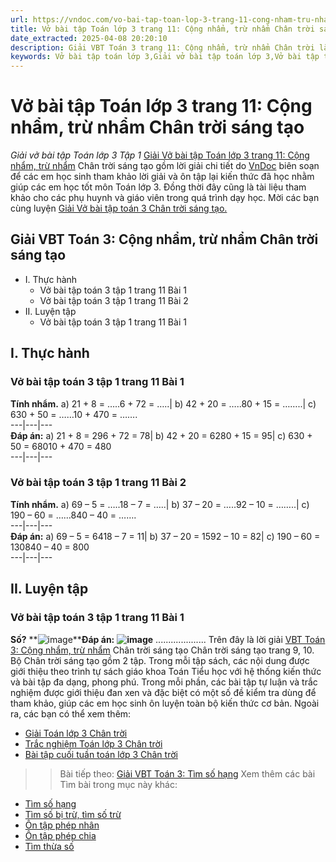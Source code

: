 ```yaml
---
url: https://vndoc.com/vo-bai-tap-toan-lop-3-trang-11-cong-nham-tru-nham-chan-troi-sang-tao-304236
title: Vở bài tập Toán lớp 3 trang 11: Cộng nhẩm, trừ nhẩm Chân trời sáng tạo - Giải vở bài tập Toán lớp 3 Tập 1 - VnDoc.com
date_extracted: 2025-04-08 20:20:10
description: Giải VBT Toán 3 trang 11: Cộng nhẩm, trừ nhẩm Chân trời là tài liệu giúp các em ôn tập lại hệ thống các bài tập rèn luyện kỹ năng giải vở bài tập Toán 3
keywords: Vở bài tập toán lớp 3,Giải vở bài tập toán lớp 3,Vở bài tập toán lớp 3 tập 1,Giải VBT Toán 3 trang 11 chân trời,Giải VBT Toán 3 Cộng nhẩm trừ nhẩm chân trời,vở bài tập toán lớp 3 sách chân trời,Cộng nhẩm trừ nhẩm sách chân trời,Giải vở bài tập Toán 3 tập 1 trang 11,giải vở bài tập toán lớp 3 tập 1,Hướng dẫn giải bài tập Toán lớp 3,giải bài tập SBT toán lớp 3,bài tập toán lớp 3 có đáp án,để học tốt toán lớp 3,VBT Toán 3 CTST
---
```


# Vở bài tập Toán lớp 3 trang 11: Cộng nhẩm, trừ nhẩm Chân trời sáng tạo
 _Giải vở bài tập Toán lớp 3 Tập 1_
[Giải Vở bài tập Toán lớp 3 trang 11: Cộng nhẩm, trừ nhẩm](<https://vndoc.com/vo-bai-tap-toan-lop-3-trang-11-cong-nham-tru-nham-chan-troi-sang-tao-304236>) Chân trời sáng tạo gồm lời giải chi tiết do [VnDoc](<https://vndoc.com/>) biên soạn để các em học sinh tham khảo lời giải và ôn tập lại kiến thức đã học nhằm giúp các em học tốt môn Toán lớp 3. Đồng thời đây cũng là tài liệu tham khảo cho các phụ huynh và giáo viên trong quá trình dạy học. Mời các bạn cùng luyện [Giải Vở bài tập toán 3 Chân trời sáng tạo.](<https://vndoc.com/vo-bai-tap-toan-lop-3-chan-troi-sang-tao>)
## Giải VBT Toán 3: Cộng nhẩm, trừ nhẩm Chân trời sáng tạo
  * I. Thực hành
    * Vở bài tập toán 3 tập 1 trang 11 Bài 1
    * Vở bài tập toán 3 tập 1 trang 11 Bài 2
  * II. Luyện tập
    * Vở bài tập toán 3 tập 1 trang 11 Bài 1

## I. Thực hành
### Vở bài tập toán 3 tập 1 trang 11 Bài 1
**Tính nhẩm.**
a\) 21 + 8 = …..6 + 72 = …..| b\) 42 + 20 = …..80 + 15 = ……..| c\) 630 + 50 = ……10 + 470 = …….  
---|---|---  
**Đáp án:**
a\) 21 + 8 = 296 + 72 = 78| b\) 42 + 20 = 6280 + 15 = 95| c\) 630 + 50 = 68010 + 470 = 480  
---|---|---  
### Vở bài tập toán 3 tập 1 trang 11 Bài 2
**Tính nhẩm.**
a\) 69 – 5 = …..18 – 7 = …..| b\) 37 – 20 = …..92 – 10 = ……..| c\) 190 – 60 = ……840 – 40 = …….  
---|---|---  
**Đáp án:**
a\) 69 – 5 = 6418 – 7 = 11| b\) 37 – 20 = 1592 – 10 = 82| c\) 190 – 60 = 130840 – 40 = 800  
---|---|---  
## II. Luyện tập
### Vở bài tập toán 3 tập 1 trang 11 Bài 1
**Số?**
**![image](https://i.vdoc.vn/data/image/2023/09/05/bai-1-trang-11-vbt-toan-3-ctst-h1.png)****Đáp án:**
**![image](https://i.vdoc.vn/data/image/2023/09/05/bai-1-trang-11-vbt-toan-3-ctst-h2.png)**
....................
Trên đây là lời giải [VBT Toán 3: Cộng nhẩm, trừ nhẩm](<https://vndoc.com/vo-bai-tap-toan-lop-3-trang-11-cong-nham-tru-nham-chan-troi-sang-tao-304236>) Chân trời sáng tạo Chân trời sáng tạo trang 9, 10. Bộ Chân trời sáng tạo gồm 2 tập. Trong mỗi tập sách, các nội dung được giới thiệu theo trình tự sách giáo khoa Toán Tiểu học với hệ thống kiến thức và bài tập đa dạng, phong phú. Trong mỗi phần, các bài tập tự luận và trắc nghiệm được giới thiệu đan xen và đặc biệt có một số đề kiểm tra dùng để tham khảo, giúp các em học sinh ôn luyện toàn bộ kiến thức cơ bản. Ngoài ra, các bạn có thể xem thêm:
  * [Giải Toán lớp 3 Chân trời](<https://vndoc.com/toan-lop-3-ctst-tap1>)
  * [Trắc nghiệm Toán lớp 3 Chân trời](<https://vndoc.com/trac-nghiem-toan-3-ctst>)
  * [Bài tập cuối tuần toán lớp 3 Chân trời](<https://vndoc.com/bai-tap-cuoi-tuan-lop-3-mon-toan-chan-troi>)

>> Bài tiếp theo: [Giải VBT Toán 3: Tìm số hạng](<https://vndoc.com/vo-bai-tap-toan-lop-3-trang-12-tim-so-hang-chan-troi-sang-tao-304244>)
Xem thêm các bài Tìm bài trong mục này khác:
  * [Tìm số hạng](</vo-bai-tap-toan-lop-3-trang-12-tim-so-hang-chan-troi-sang-tao-304244>)
  * [Tìm số bị trừ, tìm số trừ](</vo-bai-tap-toan-lop-3-trang-13-tim-so-bi-tru-tim-so-tru-chan-troi-sang-tao-304687>)
  * [Ôn tập phép nhân](</vo-bai-tap-toan-lop-3-tap-1-trang-14-on-tap-phep-nhan-chan-troi-sang-tao-304692>)
  * [Ôn tập phép chia](</vo-bai-tap-toan-lop-3-tap-1-trang-16-on-tap-phep-chia-chan-troi-sang-tao-304699>)
  * [Tìm thừa số](</toan-lop-3-trang-17-tim-thua-so-chan-troi-sang-tao-267682>)

